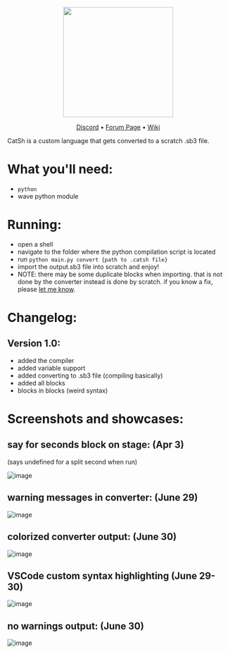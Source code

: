 
<p align='center'><img src='https://github.com/Spelis/CatSh/assets/152774420/4ae3f3ef-253c-434f-8784-6d798a3ab9a2' width='250'></p>
<p align='center'>
  <a href="https://discord.gg/bBu63vKZxm">Discord</a>
  •
  <a href="https://scratch.mit.edu/discuss/topic/746867/?page=1#post-7853753">Forum Page</a>
  •
  <a href="https://github.com/Spelis/CatSh/wiki/">Wiki</a>

</p>

CatSh is a custom language that gets converted to a scratch .sb3 file.

# What you'll need:
  * `python`
  * wave python module

# Running:
  * open a shell
  * navigate to the folder where the python compilation script is located
  * run `python main.py convert {path to .catsh file}`
  * import the output.sb3 file into scratch and enjoy!
  * NOTE: there may be some duplicate blocks when importing. that is not done by the converter instead is done by scratch. if you know a fix, please [let me know](https://github.com/Spelis/CatSh/issues?q=sort%3Aupdated-desc+is%3Aissue+is%3Aopen).

# Changelog:
## Version 1.0:
* added the compiler
* added variable support
* added converting to .sb3 file (compiling basically)
* added all blocks
* blocks in blocks (weird syntax)

# Screenshots and showcases:
## say for seconds block on stage: (Apr 3)
(says undefined for a split second when run)

![image](https://github.com/Spelis/CatSh/assets/152774420/d7a33592-ca35-4954-9fd7-ed87c2c12190)

## warning messages in converter: (June 29)

![image](https://github.com/Spelis/CatSh/assets/152774420/8720ea2f-b708-4058-aab5-6e0b253e33b5)

## colorized converter output: (June 30)

![image](https://github.com/Spelis/CatSh/assets/152774420/dbe01dec-6baa-47ae-a31d-1caeb3458ba9)

## VSCode custom syntax highlighting (June 29-30)

![image](https://github.com/Spelis/CatSh/assets/152774420/bb5ba51d-5ac5-448a-8ce5-26a96c10dce6)

## no warnings output: (June 30)

![image](https://github.com/Spelis/CatSh/assets/152774420/5057520d-33ac-4fe3-a7a3-3c977ec40805)


